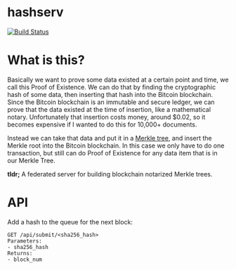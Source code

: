 # hashserv

[![Build Status](https://travis-ci.org/Storj/hashserv.svg?branch=master)](https://travis-ci.org/Storj/hashserv)

# What is this?

Basically we want to prove some data existed at a certain point and time, we call this Proof of Existence. We can do that by finding the cryptographic hash of some data, then inserting that hash into the Bitcoin blockchain. Since the Bitcoin blockchain is an immutable and secure ledger, we can prove that the data existed at the time of insertion, like a mathematical notary. Unfortunately that insertion costs money, around $0.02, so it becomes expensive if I wanted to do this for 10,000+ documents. 

Instead we can take that data and put it in a [Merkle tree](https://en.wikipedia.org/wiki/Merkle_tree), and insert the Merkle root into the Bitcoin blockchain. In this case we only have to do one transaction, but still can do Proof of Existence for any data item that is in our Merkle Tree.

**tldr;** A federated server for building blockchain notarized Merkle trees. 

# API
Add a hash to the queue for the next block:

	GET /api/submit/<sha256_hash>
	Parameters:
	- sha256_hash
	Returns:
	- block_num